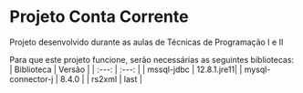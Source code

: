 # Projeto Conta Corrente
Projeto desenvolvido durante as aulas de Técnicas de Programação I e II

Para que este projeto funcione, serão necessárias as seguintes bibliotecas:  
| Biblioteca | Versão |
| :---: | :---: |
| mssql-jdbc | 12.8.1.jre11|
| mysql-connector-j | 8.4.0 |
| rs2xml | last |
